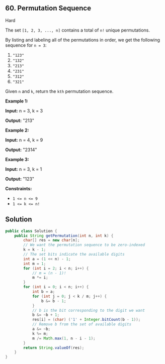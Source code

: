## 60\. Permutation Sequence

Hard

The set `[1, 2, 3, ..., n]` contains a total of `n!` unique permutations.

By listing and labeling all of the permutations in order, we get the following sequence for `n = 3`:

1.  `"123"`
2.  `"132"`
3.  `"213"`
4.  `"231"`
5.  `"312"`
6.  `"321"`

Given `n` and `k`, return the `kth` permutation sequence.

**Example 1:**

**Input:** n = 3, k = 3

**Output:** "213" 

**Example 2:**

**Input:** n = 4, k = 9

**Output:** "2314" 

**Example 3:**

**Input:** n = 3, k = 1

**Output:** "123" 

**Constraints:**

*   `1 <= n <= 9`
*   `1 <= k <= n!`

## Solution

```java
public class Solution {
    public String getPermutation(int n, int k) {
        char[] res = new char[n];
        // We want the permutation sequence to be zero-indexed
        k = k - 1;
        // The set bits indicate the available digits
        int a = (1 << n) - 1;
        int m = 1;
        for (int i = 2; i < n; i++) {
            // m = (n - 1)!
            m *= i;
        }
        for (int i = 0; i < n; i++) {
            int b = a;
            for (int j = 0; j < k / m; j++) {
                b &= b - 1;
            }
            // b is the bit corresponding to the digit we want
            b &= ~b + 1;
            res[i] = (char) ('1' + Integer.bitCount(b - 1));
            // Remove b from the set of available digits
            a &= ~b;
            k %= m;
            m /= Math.max(1, n - i - 1);
        }
        return String.valueOf(res);
    }
}
```